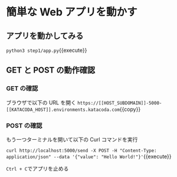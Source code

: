# 簡単な Web アプリを動かす

## アプリを動かしてみる

`python3 step1/app.py`{{execute}}

## GET と POST の動作確認

### GET の確認

ブラウザで以下の URL を開く
`https://[[HOST_SUBDOMAIN]]-5000-[[KATACODA_HOST]].environments.katacoda.com`{{copy}}

### POST の確認

もう一つターミナルを開いて以下の Curl コマンドを実行

`curl http://localhost:5000/send -X POST -H "Content-Type: application/json" --data '{"value": "Hello World!"}'`{{execute}}

`Ctrl + C`でアプリを止める
